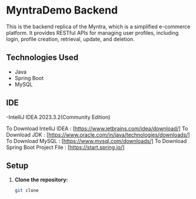# MyntraDemo Backend

This is the backend replica of the Myntra, which is a simplified e-commerce platform. It provides RESTful APIs for managing user profiles, including login, profile creation, retrieval, update, and deletion.

## Technologies Used

- Java
- Spring Boot
- MySQL

## IDE

-IntelliJ IDEA 2023.3.2(Community Edition)

To Download IntelliJ IDEA : [https://www.jetbrains.com/idea/download/]
To Download JDK : [https://www.oracle.com/in/java/technologies/downloads/]
To Download MySQL : [https://www.mysql.com/downloads/]
To Download Spring Boot Project File : [https://start.spring.io/]

## Setup



1. **Clone the repository:**

   ```bash
   git clone

   
